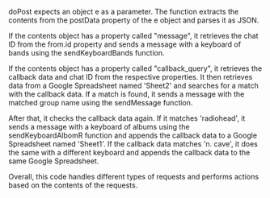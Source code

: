 doPost expects an object e as a parameter. The function extracts the contents from the postData property of the e object and parses it as JSON.

If the contents object has a property called "message", it retrieves the chat ID from the from.id property and sends a message with a keyboard of bands using the sendKeyboardBands function.

If the contents object has a property called "callback_query", it retrieves the callback data and chat ID from the respective properties. It then retrieves data from a Google Spreadsheet named 'Sheet2' and searches for a match with the callback data. If a match is found, it sends a message with the matched group name using the sendMessage function.

After that, it checks the callback data again. If it matches 'radiohead', it sends a message with a keyboard of albums using the sendKeyboardAlbomR function and appends the callback data to a Google Spreadsheet named 'Sheet1'. If the callback data matches 'n. cave', it does the same with a different keyboard and appends the callback data to the same Google Spreadsheet.

Overall, this code handles different types of requests and performs actions based on the contents of the requests.
